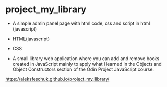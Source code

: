 # project_my_library

- A simple admin panel page with html code, css and script in html (javascript)
- HTML(javascript)
- CSS


- A small library web application where you can add and remove books created in JavaScript 
mainly to apply what I learned in the Objects and Object Constructors section of the Odin Project JavaScript course.
  
https://aleksfeschuk.github.io/project_my_library/
